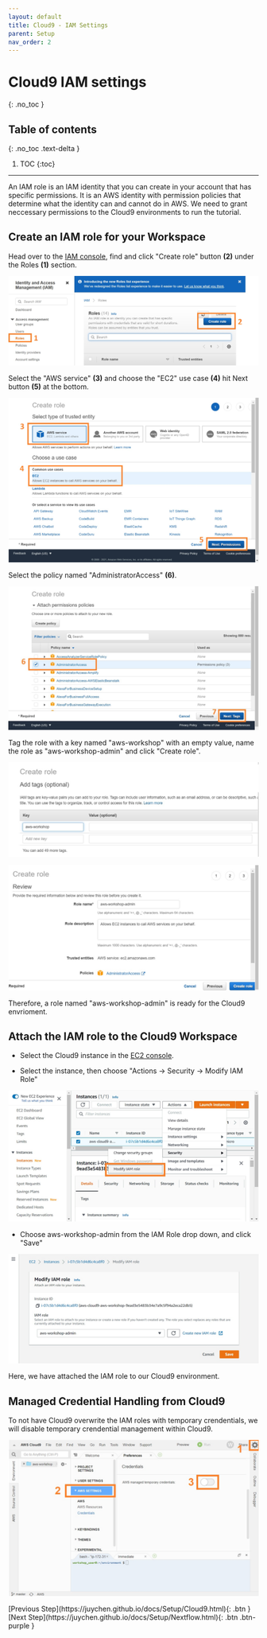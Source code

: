 ```yaml
---
layout: default
title: Cloud9 - IAM Settings
parent: Setup
nav_order: 2
---
```


# Cloud9 IAM settings
{: .no_toc }

## Table of contents
{: .no_toc .text-delta }

1. TOC
{:toc}

---

An IAM role is an IAM identity that you can create in your account that has specific permissions. It is an AWS identity with permission policies that determine what the identity can and cannot do in AWS. We need to grant neccessary permissions to the Cloud9 environments to run the tutorial.

## Create an IAM role for your Workspace

Head over to the [IAM console](https://console.aws.amazon.com/iam/home), find and click "Create role" button **(2)** under the Roles **(1)** section.

![Image](../../src/img/Setup/Cloud9-5.jpg)

Select the "AWS service" **(3)** and choose the "EC2" use case **(4)** hit Next button **(5)** at the bottom.

![Image](../../src/img/Setup/Cloud9-6.jpg)

Select the policy named "AdministratorAccess" **(6)**.

![Image](../../src/img/Setup/Cloud9-7.jpg)

Tag the role with a key named "aws-workshop" with an empty value, name the role as "aws-workshop-admin" and click "Create role".

![Image](../../src/img/Setup/Cloud9-8.jpg)

![Image](../../src/img/Setup/Cloud9-9.jpg)

Therefore, a role named "aws-workshop-admin" is ready for the Cloud9 envrioment.


## Attach the IAM role to the Cloud9 Workspace

- Select the Cloud9 instance in the [EC2 console](https://console.aws.amazon.com/ec2/v2/home#Instances).

- Select the instance, then choose "Actions -> Security -> Modify IAM Role"

![Image](../../src/img/Setup/Cloud9-10.jpg)

- Choose aws-workshop-admin from the IAM Role drop down, and click "Save"

![Image](../../src/img/Setup/Cloud9-11.jpg)

Here, we have attached the IAM role to our Cloud9 environment.

## Managed Credential Handling from Cloud9
To not have Cloud9 overwrite the IAM roles with temporary crendentials, we will disable temporary crendential management within Cloud9.

![Image](../../src/img/Setup/Cloud9-12.jpg)

<div class="code-example" markdown="1">
[Previous Step](https://juychen.github.io/docs/Setup/Cloud9.html){: .btn }
[Next Step](https://juychen.github.io/docs/Setup/Nextflow.html){: .btn .btn-purple }
</div>
